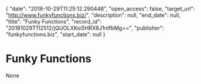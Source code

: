 {
  "date": "2018-10-29T11:25:12.290448", 
  "open_access": false, 
  "target_url": "http://www.funkyfunctions.biz/", 
  "description": null, 
  "end_date": null, 
  "title": "Funky Functions", 
  "record_id": "20181029T112512/jQUOLXKoi5HRX8J1ntfbMg==", 
  "publisher": "funkyfunctions.biz", 
  "start_date": null
}

# Funky Functions

None